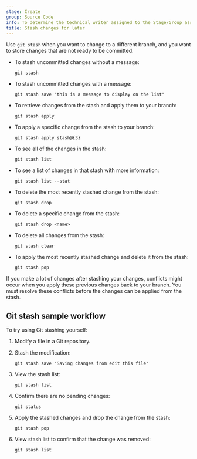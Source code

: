 ```yaml
---
stage: Create
group: Source Code
info: To determine the technical writer assigned to the Stage/Group associated with this page, see https://handbook.gitlab.com/handbook/product/ux/technical-writing/#assignments
title: Stash changes for later
---
```


Use `git stash` when you want to change to a different branch, and you want to store changes that are not ready to be
committed.

- To stash uncommitted changes without a message:

  ```shell
  git stash
  ```

- To stash uncommitted changes with a message:

  ```shell
  git stash save "this is a message to display on the list"
  ```

- To retrieve changes from the stash and apply them to your branch:

  ```shell
  git stash apply
  ```

- To apply a specific change from the stash to your branch:

  ```shell
  git stash apply stash@{3}
  ```

- To see all of the changes in the stash:

  ```shell
  git stash list
  ```

- To see a list of changes in that stash with more information:

  ```shell
  git stash list --stat
  ```

- To delete the most recently stashed change from the stash:

  ```shell
  git stash drop
  ```

- To delete a specific change from the stash:

  ```shell
  git stash drop <name>
  ```

- To delete all changes from the stash:

  ```shell
  git stash clear
  ```

- To apply the most recently stashed change and delete it from the stash:

  ```shell
  git stash pop
  ```

If you make a lot of changes after stashing your changes, conflicts might occur when you apply
these previous changes back to your branch. You must resolve these conflicts before the changes can be applied
from the stash.

## Git stash sample workflow

To try using Git stashing yourself:

1. Modify a file in a Git repository.
1. Stash the modification:

   ```shell
   git stash save "Saving changes from edit this file"
   ```

1. View the stash list:

   ```shell
   git stash list
   ```

1. Confirm there are no pending changes:

   ```shell
   git status
   ```

1. Apply the stashed changes and drop the change from the stash:

   ```shell
   git stash pop
   ```

1. View stash list to confirm that the change was removed:

   ```shell
   git stash list
   ```
